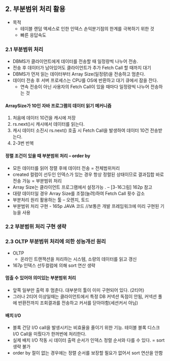 ## 2. 부분범위 처리 활용
- 목적 
  - 테이블 랜덤 액세스로 인한 인덱스 손익분기점의 한계를 극복하기 위한 것 
  - 빠른 응답속도

### 2.1 부분범위 처리 
- DBMS가 클라이언트에게 데이터를 전송할 때 일정량씩 나누어 전송. 
- 전송 후 데이터가 남아있어도 클라이언트가 추가 Fetch Call 할 때까지 대기 
- DBMS가 먼저 읽는 데이터부터 Array Size(일정량)을 전송하고 멈춘다. 
- 데이터 전송 후 서버 프로세스는 CPU를 OS에 반환하고 대기 큐에서 잠을 잔다. 
  - 연속 전송이 아닌 사용자의 Fetch Call이 있을 때마다 일정량씩 나누어 전송하는 것

#### ArraySize가 10인 자바 프로그램의 데이터 읽기 메커니즘
1. 처음에 데이터 10건을 캐시에 저장
2. rs.next()시 캐시에서 데이터를 읽는다. 
3. 캐시 데이터 소진시 rs.next() 호출 시 Fetch Call을 발생하여 데이터 10건 전송받는다. 
4. 2-3번 반복

#### 정렬 조건이 있을 때 부분범위 처리 – order by
- 모든 데이터를 읽어 정렬 후에 데이터 전송 = 전체범위처리 
- created 컬럼이 선두인 인덱스가 있는 경우 항상 정렬된 상태이므로 결과집합 바로 전송 가능 = 부분범위 처리 
- Array Size는 클라이언트 프로그램에서 설정가능 . – [3-16그림] 162p 참고
- 대량 데이터일 경우 Array Size를 조절(늘려)하여 Fetch Call 횟수 감소 
- 부분처리 원리 활용하는 툴 – 오렌지, 토드
- 부분범위 처리 구현 - 165p JAVA 코드   //보통은 개발 프레임워크에 미리 구현된 기능을 사용

### 2.2 부분범위 처리 구현 생략

### 2.3 OLTP 부분범위 처리에 의한 성능개선 원리 
- OLTP
  - 온라인 트랜잭션을 처리하는 시스템, 소량의 데이터를 읽고 갱신
- 167p 인덱스 선두컬럼에 의해 sort 연산 생략

#### 멈출 수 있어야 의미있는 부분범위 처리
- 앞쪽 일부만 출력 후 멈춘다. 대부분의 툴이 이미 구현되어 있다. (2티어)
- 그러나 2티어 이상일때는 클라이언트에서 특정 DB 커넥션 독점이 안됨, 커넥션 풀에 반환전까지 조회결과를 전송하고 커서를 닫아야함(세션커서 아님)

#### 배치 I/O 
- 블록 건당 I/O call을 발생시키는 비효율을 줄이기 위한 기능. 테이블 블록 디스크 I/O Call을 미뤘다가 한꺼번에 처리한다. 
- 실제 배치 I/O 작동 시 데이터 출력 순서가 인덱스 정렬 순서와 다를 수 있다. = sort 생략 불가 
- order by 절이 없는 경우에는 정렬 순서를 보장할 필요가 없어서 sort 연산을 안함
